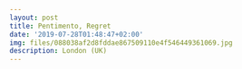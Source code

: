 ```yaml
---
layout: post
title: Pentimento, Regret
date: '2019-07-28T01:48:47+02:00'
img: files/088038af2d8fddae867509110e4f546449361069.jpg
description: London (UK)
---
```

